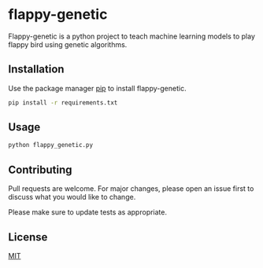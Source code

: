 # flappy-genetic

Flappy-genetic is a python project to teach machine learning models to play flappy bird using genetic algorithms.

## Installation

Use the package manager [pip](https://pip.pypa.io/en/stable/) to install flappy-genetic.

```bash
pip install -r requirements.txt
```

## Usage

```python
python flappy_genetic.py
```

## Contributing
Pull requests are welcome. For major changes, please open an issue first to discuss what you would like to change.

Please make sure to update tests as appropriate.

## License
[MIT](https://choosealicense.com/licenses/mit/)